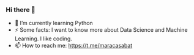 ### Hi there 👋



- 🌱 I’m currently learning Python
- ⚡ Some facts: I want to know more about Data Science and Machine Learning. I like coding.
- 📫 How to reach me: https://t.me/maracasabat
